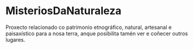 # MisteriosDaNaturaleza
Proxecto relacionado co patrimonio etnográfico, natural, artesanal e paisaxístico para a nosa terra, anque posibilita tamén ver e coñecer outros lugares.
